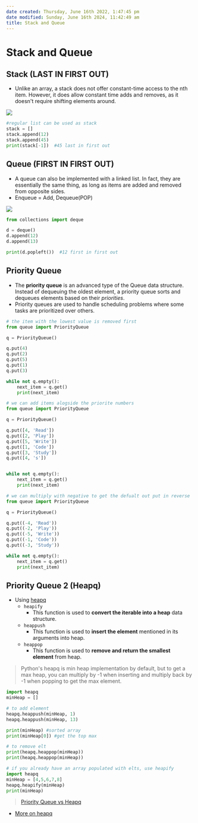 ```yaml
---
date created: Thursday, June 16th 2022, 1:47:45 pm
date modified: Sunday, June 16th 2024, 11:42:49 am
title: Stack and Queue
---
```


# Stack and Queue

## Stack (LAST IN FIRST OUT)

- Unlike an array, a stack does not offer constant-time access to the nth item. However, it does allow constant time adds and removes, as it doesn't require shifting elements around.

![](https://cdn.programiz.com/sites/tutorial2program/files/stack.png)

```python
#regular list can be used as stack
stack = []
stack.append(12)
stack.append(45)
print(stack[-1])  #45 last in first out

```

## Queue (FIRST IN FIRST OUT)

- A queue can also be implemented with a linked list. In fact, they are essentially the same thing, as long as items are added and removed from opposite sides.
- Enqueue = Add, Dequeue(POP)

![](https://upload.wikimedia.org/wikipedia/commons/thumb/5/52/Data_Queue.svg/1200px-Data_Queue.svg.png)

```python
from collections import deque

d = deque()
d.append(12)
d.append(13)

print(d.popleft())  #12 first in first out

```

## Priority Queue

- The **priority queue** is an advanced type of the Queue data structure. Instead of dequeuing the oldest element, a priority queue sorts and dequeues elements based on their _priorities_.
- Priority queues are used to handle scheduling problems where some tasks are prioritized over others.

```python
# the item with the lowest value is removed first
from queue import PriorityQueue

q = PriorityQueue()

q.put(4)
q.put(2)
q.put(5)
q.put(1)
q.put(3)

while not q.empty():
	next_item = q.get()
	print(next_item)
```

```python
# we can add items alogside the priorite numbers
from queue import PriorityQueue  

q = PriorityQueue()

q.put([4, 'Read'])
q.put([2, 'Play'])
q.put([5, 'Write'])
q.put([1, 'Code'])
q.put([3, 'Study'])
q.put([4, 's'])


while not q.empty():
	next_item = q.get()
	print(next_item)
```

```python
# we can multiply with negative to get the defualt out put in reverse
from queue import PriorityQueue  

q = PriorityQueue()

q.put((-4, 'Read'))
q.put((-2, 'Play'))
q.put((-5, 'Write'))
q.put((-1, 'Code'))
q.put((-3, 'Study'))

while not q.empty():
	next_item = q.get()
	print(next_item)
```

## Priority Queue 2 (Heapq)

- Using [heapq](https://www.geeksforgeeks.org/heap-queue-or-heapq-in-python/)
	- `heapify`
		- This function is used to **convert the iterable into a heap** data structure.
	- `heappush`
		- This function is used to **insert the element** mentioned in its arguments into heap.
	- `heappop`
		- This function is used to **remove and return the smallest element** from heap.

> Python's heapq is min heap implementation by default, but to get a max heap, you can multiply by -1 when inserting and multiply back by -1 when popping to get the max element.

```python
import heapq
minHeap = []

# to add element
heapq.heappush(minHeap, 1)
heapq.heappush(minHeap, 13)

print(minHeap) #sorted array
print(minHeap[0]) #get the top max

# to remove elt
print(heapq.heappop(minHeap))
print(heapq.heappop(minHeap))
```

```python
# if you already have an array populated with elts, use heapify
import heapq
minHeap = [4,5,6,7,8]
heapq.heapify(minHeap)
print(minHeap)
```

> [Priority Queue vs Heapq](https://stackoverflow.com/questions/36991716/whats-the-difference-between-heapq-and-priorityqueue-in-python)
- [More on heapq](Algo/Python%20Tips%20&%20Tricks/More%20on%20heapq.md)
